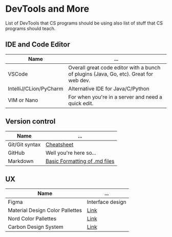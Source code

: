 # DevTools and More
List of DevTools that CS programs should be using also list of stuff that CS programs should teach.




## IDE and Code Editor
| Name | ... |
|-------|---------|
| VSCode  | Overall great code editor with a bunch of plugins (Java, Go, etc). Great for web dev. |
| IntelliJ/CLion/PyCharm | Alternative IDE for Java/C/Python|
| VIM or Nano | For when you're in a server and need a quick edit. |


## Version control
| Name | ... |
|-------|---------|
| Git/Git syntax | [Cheatsheet](https://medium.com/@annamedyukh/the-only-git-cheat-sheet-you-need-9dce3ccc4036) |
| GitHub | Well you're here so... |
| Markdown | [Basic Formatting of .md files](https://docs.github.com/en/github/writing-on-github/basic-writing-and-formatting-syntax) |

## UX
| Name | ... |
|-------|---------|
| Figma | Interface design |
| Material Design Color Pallettes | [Link](https://material.io/design/color/the-color-system.html#tools-for-picking-colors) |
| Nord Color Pallettes | [Link](https://www.nordtheme.com/) |
| Carbon Design System | [Link](https://www.carbondesignsystem.com/) |



